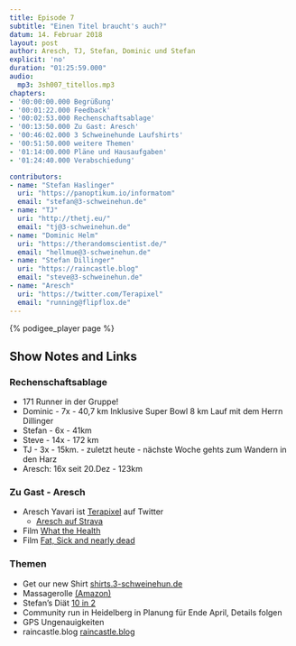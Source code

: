 ```yaml
---
title: Episode 7
subtitle: "Einen Titel braucht's auch?"
datum: 14. Februar 2018
layout: post
author: Aresch, TJ, Stefan, Dominic und Stefan
explicit: 'no'
duration: "01:25:59.000"
audio:
  mp3: 3sh007_titellos.mp3
chapters:
- '00:00:00.000 Begrüßung'
- '00:01:22.000 Feedback'
- '00:02:53.000 Rechenschaftsablage'
- '00:13:50.000 Zu Gast: Aresch'
- '00:46:02.000 3 Schweinehunde Laufshirts'
- '00:51:50.000 weitere Themen'
- '01:14:00.000 Pläne und Hausaufgaben'
- '01:24:40.000 Verabschiedung'

contributors:
- name: "Stefan Haslinger"
  uri: "https://panoptikum.io/informatom"
  email: "stefan@3-schweinehun.de"
- name: "TJ"
  uri: "http://thetj.eu/"
  email: "tj@3-schweinehun.de"
- name: "Dominic Helm"
  uri: "https://therandomscientist.de/"
  email: "hellmue@3-schweinehun.de"
- name: "Stefan Dillinger"
  uri: "https://raincastle.blog"
  email: "steve@3-schweinehun.de"
- name: "Aresch"
  uri: "https://twitter.com/Terapixel"
  email: "running@flipflox.de"
---
```


{% podigee_player page %}

## Show Notes and Links

### Rechenschaftsablage

* 171 Runner in der Gruppe!
* Dominic - 7x - 40,7 km
  Inklusive Super Bowl 8 km Lauf mit dem Herrn Dillinger
* Stefan - 6x - 41km
* Steve - 14x - 172 km
* TJ - 3x - 15km. - zuletzt heute - nächste Woche gehts zum Wandern in den Harz
* Aresch: 16x seit 20.Dez - 123km


### Zu Gast - Aresch

* Aresch Yavari ist [Terapixel](https://twitter.com/Terapixel) auf Twitter
  * [Aresch auf Strava](https://www.strava.com/athletes/21831469)
* Film [What the Health](http://www.whatthehealthfilm.com/)
* Film [Fat, Sick and nearly dead](http://www.fatsickandnearlydead.com/)


### Themen

* Get our new Shirt  [shirts.3-schweinehun.de](https://goo.gl/forms/Gsf7S2q89EWt1gsa2)
* Massagerolle [(Amazon)](http://amzn.to/2o5bjJ9)
* Stefan’s Diät [10 in 2](https://www.10in2.at/)
* Community run in Heidelberg in Planung für Ende April, Details folgen
* GPS Ungenauigkeiten
* raincastle.blog [raincastle.blog](https://raincastle.blog)
